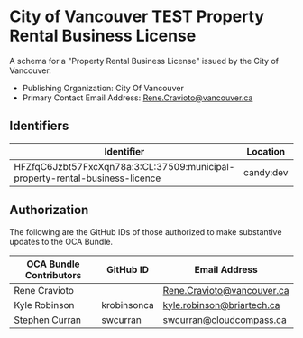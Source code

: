 # City of Vancouver TEST Property Rental Business License

A schema for a "Property Rental Business License" issued by the City of Vancouver.

- Publishing Organization: City Of Vancouver
- Primary Contact Email Address: Rene.Cravioto@vancouver.ca

## Identifiers

| Identifier                                                                   | Location  | URL                                                                |
| ---------------------------------------------------------------------------- | --------- | ------------------------------------------------------------------ |
| HFZfqC6Jzbt57FxcXqn78a:3:CL:37509:municipal-property-rental-business-licence | candy:dev | https://candyscan.digitaltrust.gov.bc.ca/tx/CANDY_DEV/domain/37511 |

## Authorization

The following are the GitHub IDs of those authorized to make substantive updates to the OCA Bundle.

| OCA Bundle Contributors | GitHub ID   | Email Address              |
| ----------------------- | ----------- | -------------------------- |
| Rene Cravioto           |             | Rene.Cravioto@vancouver.ca |
| Kyle Robinson           | krobinsonca | kyle.robinson@briartech.ca |
| Stephen Curran          | swcurran    | swcurran@cloudcompass.ca   |
